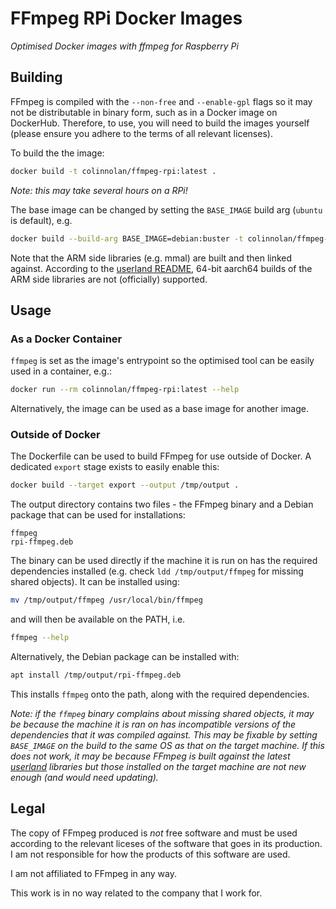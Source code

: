 # FFmpeg RPi Docker Images
_Optimised Docker images with ffmpeg for Raspberry Pi_


## Building
FFmpeg is compiled with the `--non-free` and `--enable-gpl` flags so it may not be distributable in binary form,
such as in a Docker image on DockerHub. Therefore, to use, you will need to build the images yourself (please 
ensure you adhere to the terms of all relevant licenses).

To build the the image:
```bash
docker build -t colinnolan/ffmpeg-rpi:latest .
```
_Note: this may take several hours on a RPi!_

The base image can be changed by setting the `BASE_IMAGE` build arg (`ubuntu` is default), e.g.
```bash
docker build --build-arg BASE_IMAGE=debian:buster -t colinnolan/ffmpeg-rpi:latest .
```

Note that the ARM side libraries (e.g. mmal) are built and then linked against. According to the
[userland README](https://github.com/raspberrypi/userland#readme), 64-bit aarch64 builds of the ARM side libraries are
not (officially) supported.


## Usage
### As a Docker Container
`ffmpeg` is set as the image's entrypoint so the optimised tool can be easily used in a container, e.g.:
```bash
docker run --rm colinnolan/ffmpeg-rpi:latest --help
```
Alternatively, the image can be used as a base image for another image.

### Outside of Docker
The Dockerfile can be used to build FFmpeg for use outside of Docker. A dedicated `export` stage exists to easily enable this:
```bash
docker build --target export --output /tmp/output .
```

The output directory contains two files - the FFmpeg binary and a Debian package that can be used for installations:
```text
ffmpeg
rpi-ffmpeg.deb
```

The binary can be used directly if the machine it is run on has the required dependencies installed (e.g. check 
`ldd /tmp/output/ffmpeg` for missing shared objects). It can be installed using:
```bash
mv /tmp/output/ffmpeg /usr/local/bin/ffmpeg
```
and will then be available on the PATH, i.e.
```bash
ffmpeg --help
```

Alternatively, the Debian package can be installed with:
```bash
apt install /tmp/output/rpi-ffmpeg.deb
```
This installs `ffmpeg` onto the path, along with the required dependencies.

_Note: if the `ffmpeg` binary complains about missing shared objects, it may be because the machine it is ran
on has incompatible versions of the dependencies that it was compiled against. This may be fixable by setting
`BASE_IMAGE` on the build to the same OS as that on the target machine. If this does not work, it may be because 
FFmpeg is built against the latest [userland](https://github.com/raspberrypi/userland) libraries but those 
installed on the target machine are not new enough (and would need updating)._


## Legal
The copy of FFmpeg produced is _not_ free software and must be used according to the relevant liceses of the
software that goes in its production. I am not responsible for how the products of this software are used.

I am not affiliated to FFmpeg in any way.

This work is in no way related to the company that I work for.

